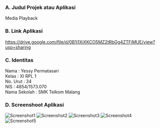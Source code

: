 ### A. Judul Projek atau Aplikasi
Media Playback

### B. Link Aplikasi
https://drive.google.com/file/d/0B1i1XiXKCO5MZ2tRbGg4ZTFiMUE/view?usp=sharing
### C. Identitas 
Nama          : Yessy Permatasari <br>
Kelas         : XI RPL 1 <br>
No. Urut      : 34 <br>
NIS           : 4854/1573.070 <br>
Nama Sekolah  : SMK Telkom Malang <br>

### D. Screenshoot Aplikasi
![Screenshot1](https://s18.postimg.org/a4bbrlchx/Screenshot_37.png)
![Screenshot2](https://s18.postimg.org/e38jaf151/Screenshot_38.png)
![Screenshot3](https://s18.postimg.org/ca5mm3fyd/Screenshot_39.png)
![Screenshot4](https://s18.postimg.org/mbagvet1h/Screenshot_40.png)
![Screenshot5](]https://s18.postimg.org/o4hyxh3lx/Screenshot_41.png)
